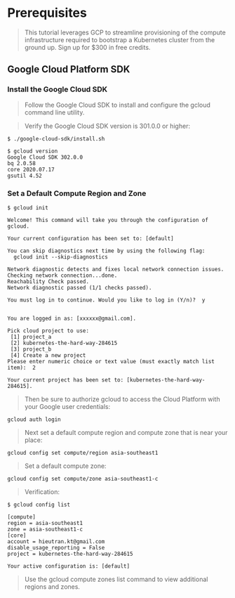 # Prerequisites

> This tutorial leverages GCP to streamline provisioning of the compute infrastructure required to bootstrap a Kubernetes cluster from the ground up. Sign up for $300 in free credits.

## Google Cloud Platform SDK

### Install the Google Cloud SDK

> Follow the Google Cloud SDK  to install and configure the gcloud command line utility.

> Verify the Google Cloud SDK version is 301.0.0 or higher:

```shell
$ ./google-cloud-sdk/install.sh
​
$ gcloud version
Google Cloud SDK 302.0.0
bq 2.0.58
core 2020.07.17
gsutil 4.52
```

### Set a Default Compute Region and Zone
```shell
$ gcloud init
​
Welcome! This command will take you through the configuration of gcloud.
​
Your current configuration has been set to: [default]
​
You can skip diagnostics next time by using the following flag:
  gcloud init --skip-diagnostics
​
Network diagnostic detects and fixes local network connection issues.
Checking network connection...done.
Reachability Check passed.
Network diagnostic passed (1/1 checks passed).
​
You must log in to continue. Would you like to log in (Y/n)?  y
​
​
You are logged in as: [xxxxxx@gmail.com].
​
Pick cloud project to use:
 [1] project_a
 [2] kubernetes-the-hard-way-284615
 [3] project_b
 [4] Create a new project
Please enter numeric choice or text value (must exactly match list
item):  2
​
Your current project has been set to: [kubernetes-the-hard-way-284615].
```

> Then be sure to authorize gcloud to access the Cloud Platform with your Google user credentials:

```shell
gcloud auth login
```

> Next set a default compute region and compute zone that is near your place:

```shell
gcloud config set compute/region asia-southeast1
```

> Set a default compute zone:

```shell
gcloud config set compute/zone asia-southeast1-c
```

> Verification:

```shell
$ gcloud config list
​
[compute]
region = asia-southeast1
zone = asia-southeast1-c
[core]
account = hieutran.kt@gmail.com
disable_usage_reporting = False
project = kubernetes-the-hard-way-284615
​
Your active configuration is: [default]
```

> Use the gcloud compute zones list command to view additional regions and zones.
